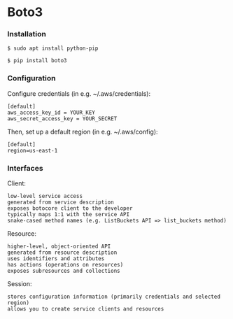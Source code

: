# Boto3

### Installation
```
$ sudo apt install python-pip
```

```
$ pip install boto3
```

### Configuration
Configure credentials (in e.g. ~/.aws/credentials):
```
[default]
aws_access_key_id = YOUR_KEY
aws_secret_access_key = YOUR_SECRET
```

Then, set up a default region (in e.g. ~/.aws/config):
```
[default]
region=us-east-1
```

### Interfaces
Client:

    low-level service access
    generated from service description
    exposes botocore client to the developer
    typically maps 1:1 with the service API
    snake-cased method names (e.g. ListBuckets API => list_buckets method)

Resource:


    higher-level, object-oriented API
    generated from resource description
    uses identifiers and attributes
    has actions (operations on resources)
    exposes subresources and collections


Session:


    stores configuration information (primarily credentials and selected region)
    allows you to create service clients and resources
